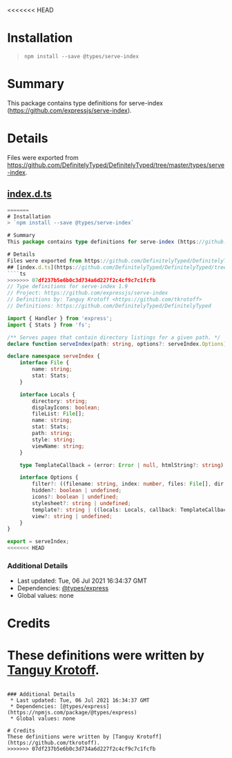 <<<<<<< HEAD
# Installation
> `npm install --save @types/serve-index`

# Summary
This package contains type definitions for serve-index (https://github.com/expressjs/serve-index).

# Details
Files were exported from https://github.com/DefinitelyTyped/DefinitelyTyped/tree/master/types/serve-index.
## [index.d.ts](https://github.com/DefinitelyTyped/DefinitelyTyped/tree/master/types/serve-index/index.d.ts)
````ts
=======
# Installation
> `npm install --save @types/serve-index`

# Summary
This package contains type definitions for serve-index (https://github.com/expressjs/serve-index).

# Details
Files were exported from https://github.com/DefinitelyTyped/DefinitelyTyped/tree/master/types/serve-index.
## [index.d.ts](https://github.com/DefinitelyTyped/DefinitelyTyped/tree/master/types/serve-index/index.d.ts)
````ts
>>>>>>> 07df237b5e6b0c3d734a6d227f2c4cf9c7c1fcfb
// Type definitions for serve-index 1.9
// Project: https://github.com/expressjs/serve-index
// Definitions by: Tanguy Krotoff <https://github.com/tkrotoff>
// Definitions: https://github.com/DefinitelyTyped/DefinitelyTyped

import { Handler } from 'express';
import { Stats } from 'fs';

/** Serves pages that contain directory listings for a given path. */
declare function serveIndex(path: string, options?: serveIndex.Options): Handler;

declare namespace serveIndex {
    interface File {
        name: string;
        stat: Stats;
    }

    interface Locals {
        directory: string;
        displayIcons: boolean;
        fileList: File[];
        name: string;
        stat: Stats;
        path: string;
        style: string;
        viewName: string;
    }

    type TemplateCallback = (error: Error | null, htmlString?: string) => void;

    interface Options {
        filter?: ((filename: string, index: number, files: File[], dir: string) => boolean) | undefined;
        hidden?: boolean | undefined;
        icons?: boolean | undefined;
        stylesheet?: string | undefined;
        template?: string | ((locals: Locals, callback: TemplateCallback) => void) | undefined;
        view?: string | undefined;
    }
}

export = serveIndex;
<<<<<<< HEAD

````

### Additional Details
 * Last updated: Tue, 06 Jul 2021 16:34:37 GMT
 * Dependencies: [@types/express](https://npmjs.com/package/@types/express)
 * Global values: none

# Credits
These definitions were written by [Tanguy Krotoff](https://github.com/tkrotoff).
=======

````

### Additional Details
 * Last updated: Tue, 06 Jul 2021 16:34:37 GMT
 * Dependencies: [@types/express](https://npmjs.com/package/@types/express)
 * Global values: none

# Credits
These definitions were written by [Tanguy Krotoff](https://github.com/tkrotoff).
>>>>>>> 07df237b5e6b0c3d734a6d227f2c4cf9c7c1fcfb
